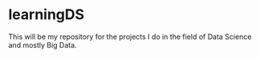 # learningDS
This will be my repository for the projects I do in the field of Data Science and mostly Big Data. 
